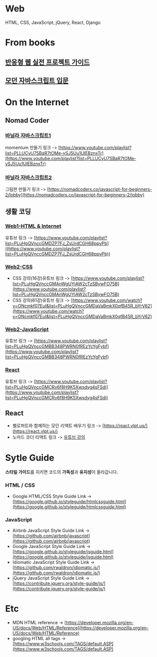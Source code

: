 # Web

HTML, CSS, JavaScript, jQuery, React, Django

# From books

## [반응형 웹 실전 프로젝트 가이드](./Responsive_Web_Publishing/README.md)

## [모던 자바스크립트 입문](./모던%20자바스크립트%20입문/README.md)

# On the Internet

## Nomad Coder

### [바닐라 자바스크립트1](./Nomad%20Coder/바닐라%20자바스크립트/README.md)

momentum 만들기 링크 -> [https://www.youtube.com/playlist?list=PLLUCyU7SBaR7tOMe-ySJ5Uu1UlEBznxTr](https://www.youtube.com/playlist?list=PLLUCyU7SBaR7tOMe-ySJ5Uu1UlEBznxTr)

### [바닐라 자바스크립트2](./Nomad%20Coder/바닐라%20자바스크립트2/README.md)

그림판 만들기 링크 -> [https://nomadcoders.co/javascript-for-beginners-2/lobby](https://nomadcoders.co/javascript-for-beginners-2/lobby)

## 생활 코딩

### [Web1-HTML & Internet](./생활코딩/Web1-HTML&Internet/README.md)

유튜브 링크 -> [https://www.youtube.com/playlist?list=PLuHgQVnccGMDZP7FJ_ZsUrdCGH68ppvPb]((https://www.youtube.com/playlist?list=PLuHgQVnccGMDZP7FJ_ZsUrdCGH68ppvPb))

### [Web2-CSS](./생활코딩/Web2-CSS/README.md)

- CSS 강의(16강)유튜브 링크 -> [https://www.youtube.com/playlist?list=PLuHgQVnccGMAnWgUYiAW2cTzSBywFO75B](https://www.youtube.com/playlist?list=PLuHgQVnccGMAnWgUYiAW2cTzSBywFO75B)
- CSS 강의(61강)유튜브 링크 -> [https://www.youtube.com/watch?v=ONcmkf07EuI&list=PLuHgQVnccGMDaVaBmkX0qfB45R_bYrV62](https://www.youtube.com/watch?v=ONcmkf07EuI&list=PLuHgQVnccGMDaVaBmkX0qfB45R_bYrV62)

### [Web2-JavaScript](./생활코딩/Web2-JavaScript/README.md)

유튜브 링크 -> [https://www.youtube.com/playlist?list=PLuHgQVnccGMBB348PWRN0fREzYcYgFybf](https://www.youtube.com/playlist?list=PLuHgQVnccGMBB348PWRN0fREzYcYgFybf)

### [React](./생활코딩/React/README.md)

유튜브 링크 -> [https://www.youtube.com/playlist?list=PLuHgQVnccGMCRv6f8H9K5Xwsdyg4sFSdi](https://www.youtube.com/playlist?list=PLuHgQVnccGMCRv6f8H9K5Xwsdyg4sFSdi)

## React

- 벨로퍼트와 함께하는 모던 리액트 배우기 링크 -> [https://react.vlpt.us/](https://react.vlpt.us/)
- 노마드 코더 리액트 링크 -> [유튜브 강의](youtube.com/playlist?list=PL7jH19IHhOLPp990qs8MbSsUlzKcTKuCf)

# Sytle Guide

**스타일 가이드**를 지키면 코드의 **가독성**과 **유지성**이 올라갑니다.

### HTML / CSS

- Google HTML/CSS Style Guide Link -> [https://google.github.io/styleguide/htmlcssguide.html](https://google.github.io/styleguide/htmlcssguide.html)

### JavaScript

- Airbnb JavaScript Style Guide Link -> [https://github.com/airbnb/javascript](https://github.com/airbnb/javascript)
- Google JavaScript Style Guide Link -> [https://google.github.io/styleguide/jsguide.html](https://google.github.io/styleguide/jsguide.html)
- Idiomatic JavaScript Style Guide Link -> [https://github.com/rwaldron/idiomatic.js/](https://github.com/rwaldron/idiomatic.js/)
- jQuery JavaScript Style Guide Link -> [https://contribute.jquery.org/style-guide/js/](https://contribute.jquery.org/style-guide/js/)

# Etc

- MDN HTML reference -> [https://developer.mozilla.org/en-US/docs/Web/HTML/Reference](https://developer.mozilla.org/en-US/docs/Web/HTML/Reference)
- googling HTML all tags -> [https://www.w3schools.com/TAGS/default.ASP](https://www.w3schools.com/TAGS/default.ASP)
